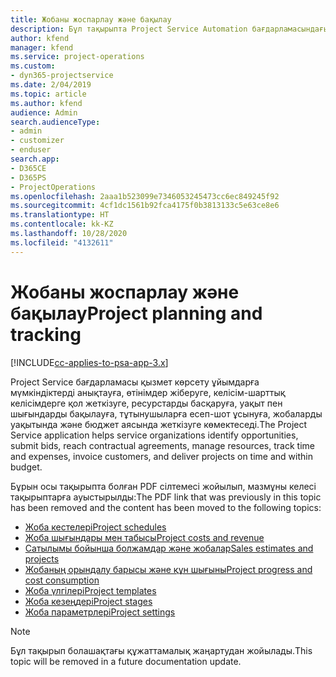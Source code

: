 ```yaml
---
title: Жобаны жоспарлау және бақылау
description: Бұл тақырыпта Project Service Automation бағдарламасындағы жоспарлау және бақылау туралы ақпарат сілтемесі беріледі.
author: kfend
manager: kfend
ms.service: project-operations
ms.custom:
- dyn365-projectservice
ms.date: 2/04/2019
ms.topic: article
ms.author: kfend
audience: Admin
search.audienceType:
- admin
- customizer
- enduser
search.app:
- D365CE
- D365PS
- ProjectOperations
ms.openlocfilehash: 2aaa1b523099e7346053245473cc6ec849245f92
ms.sourcegitcommit: 4cf1dc1561b92fca4175f0b3813133c5e63ce8e6
ms.translationtype: HT
ms.contentlocale: kk-KZ
ms.lasthandoff: 10/28/2020
ms.locfileid: "4132611"
---
```

# <a name="project-planning-and-tracking"></a><span data-ttu-id="946b1-103">Жобаны жоспарлау және бақылау</span><span class="sxs-lookup"><span data-stu-id="946b1-103">Project planning and tracking</span></span>

[!INCLUDE[cc-applies-to-psa-app-3.x](../../includes/cc-applies-to-psa-app-3x.md)]

<span data-ttu-id="946b1-104">Project Service бағдарламасы қызмет көрсету ұйымдарға мүмкіндіктерді анықтауға, өтінімдер жіберуге, келісім-шарттық келісімдерге қол жеткізуге, ресурстарды басқаруға, уақыт пен шығындарды бақылауға, тұтынушыларға есеп-шот ұсынуға, жобаларды уақытында және бюджет аясында жеткізуге көмектеседі.</span><span class="sxs-lookup"><span data-stu-id="946b1-104">The Project Service application helps service organizations identify opportunities, submit bids, reach contractual agreements, manage resources, track time and expenses, invoice customers, and deliver projects on time and within budget.</span></span> 

<span data-ttu-id="946b1-105">Бұрын осы тақырыпта болған PDF сілтемесі жойылып, мазмұны келесі тақырыптарға ауыстырылды:</span><span class="sxs-lookup"><span data-stu-id="946b1-105">The PDF link that was previously in this topic has been removed and the content has been moved to the following topics:</span></span>

- [<span data-ttu-id="946b1-106">Жоба кестелері</span><span class="sxs-lookup"><span data-stu-id="946b1-106">Project schedules</span></span>](../project-creating.md)
- [<span data-ttu-id="946b1-107">Жоба шығындары мен табысы</span><span class="sxs-lookup"><span data-stu-id="946b1-107">Project costs and revenue</span></span>](../project-estimating.md)
- [<span data-ttu-id="946b1-108">Сатылымы бойынша болжамдар және жобалар</span><span class="sxs-lookup"><span data-stu-id="946b1-108">Sales estimates and projects</span></span>](../project-leveraging.md)
- [<span data-ttu-id="946b1-109">Жобаның орындалу барысы және құн шығыны</span><span class="sxs-lookup"><span data-stu-id="946b1-109">Project progress and cost consumption</span></span>](../project-tracking.md)
- [<span data-ttu-id="946b1-110">Жоба үлгілері</span><span class="sxs-lookup"><span data-stu-id="946b1-110">Project templates</span></span>](../project-templates.md)
- [<span data-ttu-id="946b1-111">Жоба кезеңдері</span><span class="sxs-lookup"><span data-stu-id="946b1-111">Project stages</span></span>](../project-stages.md)
- [<span data-ttu-id="946b1-112">Жоба параметрлері</span><span class="sxs-lookup"><span data-stu-id="946b1-112">Project settings</span></span>](../project-settings.md)

> [!NOTE]
> <span data-ttu-id="946b1-113">Бұл тақырып болашақтағы құжаттамалық жаңартудан жойылады.</span><span class="sxs-lookup"><span data-stu-id="946b1-113">This topic will be removed in a future documentation update.</span></span> 
